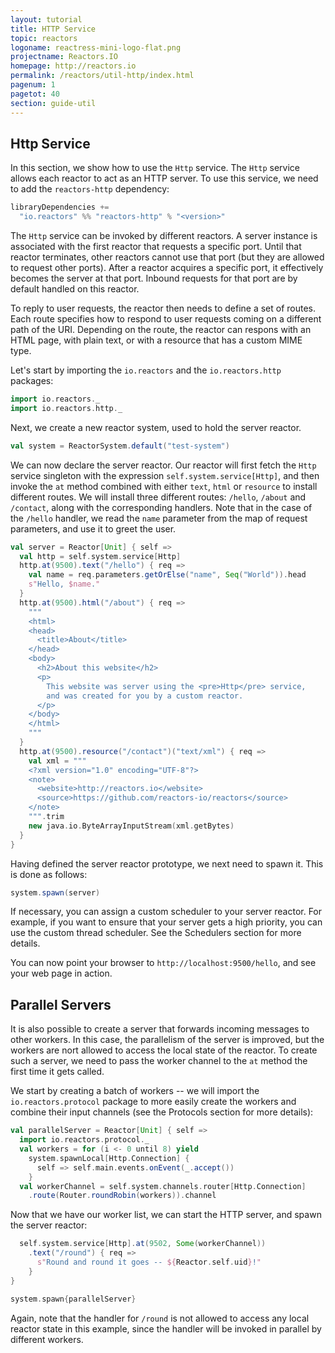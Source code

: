 ```yaml
---
layout: tutorial
title: HTTP Service
topic: reactors
logoname: reactress-mini-logo-flat.png
projectname: Reactors.IO
homepage: http://reactors.io
permalink: /reactors/util-http/index.html
pagenum: 1
pagetot: 40
section: guide-util
---
```


## Http Service

In this section, we show how to use the `Http` service.
The `Http` service allows each reactor to act as an HTTP server.
To use this service, we need to add the `reactors-http` dependency:

```scala
libraryDependencies +=
  "io.reactors" %% "reactors-http" % "<version>"
```

The `Http` service can be invoked by different reactors.
A server instance is associated with the first reactor
that requests a specific port. Until that reactor terminates,
other reactors cannot use that port (but they are allowed to request other ports).
After a reactor acquires a specific port, it effectively becomes the server
at that port. Inbound requests for that port are by default handled on this reactor.

To reply to user requests, the reactor then needs to define a set of routes.
Each route specifies how to respond to user requests coming on a different
path of the URI. Depending on the route, the reactor can respons with an HTML page,
with plain text, or with a resource that has a custom MIME type.

Let's start by importing the `io.reactors` and the `io.reactors.http` packages:

```scala
import io.reactors._
import io.reactors.http._
```

Next, we create a new reactor system, used to hold the server reactor.

```scala
val system = ReactorSystem.default("test-system")
```

We can now declare the server reactor.
Our reactor will first fetch the `Http` service singleton with the expression
`self.system.service[Http]`, and then invoke the `at` method combined with either
`text`, `html` or `resource` to install different routes. We will install three
different routes: `/hello`, `/about` and `/contact`, along with the corresponding
handlers. Note that in the case of the `/hello` handler, we read the `name`
parameter from the map of request parameters, and use it to greet the user.

```scala
val server = Reactor[Unit] { self =>
  val http = self.system.service[Http]
  http.at(9500).text("/hello") { req =>
    val name = req.parameters.getOrElse("name", Seq("World")).head
    s"Hello, $name."
  }
  http.at(9500).html("/about") { req =>
    """
    <html>
    <head>
      <title>About</title>
    </head>
    <body>
      <h2>About this website</h2>
      <p>
        This website was server using the <pre>Http</pre> service,
        and was created for you by a custom reactor.
      </p>
    </body>
    </html>
    """
  }
  http.at(9500).resource("/contact")("text/xml") { req =>
    val xml = """
    <?xml version="1.0" encoding="UTF-8"?>
    <note>
      <website>http://reactors.io</website>
      <source>https://github.com/reactors-io/reactors</source>
    </note>
    """.trim
    new java.io.ByteArrayInputStream(xml.getBytes)
  }
}
```

Having defined the server reactor prototype, we next need to spawn it.
This is done as follows:

```scala
system.spawn(server)
```

If necessary, you can assign a custom scheduler to your server reactor.
For example, if you want to ensure that your server gets a high priority,
you can use the custom thread scheduler. See the Schedulers section
for more details.

You can now point your browser to `http://localhost:9500/hello`,
and see your web page in action.


## Parallel Servers

It is also possible to create a server that forwards incoming messages
to other workers. In this case, the parallelism of the server is improved,
but the workers are nort allowed to access the local state of the reactor.
To create such a server, we need to pass the worker channel to the `at` method
the first time it gets called.

We start by creating a batch of workers -- we will import the `io.reactors.protocol`
package to more easily create the workers and combine their input channels
(see the Protocols section for more details):

```scala
val parallelServer = Reactor[Unit] { self =>
  import io.reactors.protocol._
  val workers = for (i <- 0 until 8) yield
    system.spawnLocal[Http.Connection] {
      self => self.main.events.onEvent(_.accept())
    }
  val workerChannel = self.system.channels.router[Http.Connection]
    .route(Router.roundRobin(workers)).channel
```

Now that we have our worker list, we can start the HTTP server,
and spawn the server reactor:

```scala
  self.system.service[Http].at(9502, Some(workerChannel))
    .text("/round") { req =>
      s"Round and round it goes -- ${Reactor.self.uid}!"
    }
}

system.spawn{parallelServer}
```

Again, note that the handler for `/round` is not allowed to access any local
reactor state in this example, since the handler will be invoked in parallel
by different workers.

